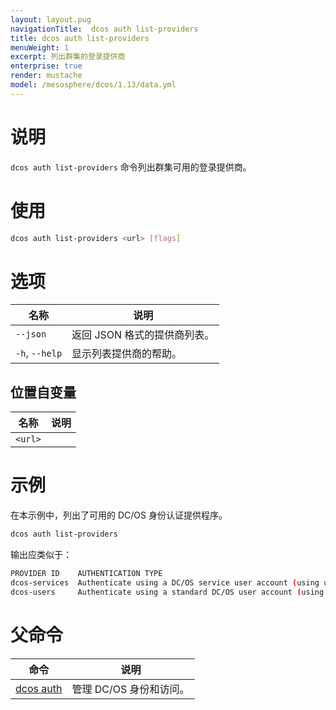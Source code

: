 ```yaml
---
layout: layout.pug
navigationTitle:  dcos auth list-providers
title: dcos auth list-providers
menuWeight: 1
excerpt: 列出群集的登录提供商
enterprise: true
render: mustache
model: /mesosphere/dcos/1.13/data.yml
---
```


# 说明

`dcos auth list-providers` 命令列出群集可用的登录提供商。

# 使用

```bash
dcos auth list-providers <url> [flags]
```

# 选项

| 名称 | 说明 |
|---------|-------------|
| `--json`   | 返回 JSON 格式的提供商列表。 |
| `-h`, `--help` | 显示列表提供商的帮助。 |

## 位置自变量

| 名称 | 说明 |
|---------|-------------|
| `<url>`  |    |

# 示例

在本示例中，列出了可用的 DC/OS 身份认证提供程序。

```bash
dcos auth list-providers
```

输出应类似于：

```bash
PROVIDER ID    AUTHENTICATION TYPE
dcos-services  Authenticate using a DC/OS service user account (using username and private key)
dcos-users     Authenticate using a standard DC/OS user account (using username and password)
```

# 父命令

| 命令 | 说明 |
|---------|-------------|
| [dcos auth](/mesosphere/dcos/cn/1.13/cli/command-reference/dcos-auth/) |  管理 DC/OS 身份和访问。 |
